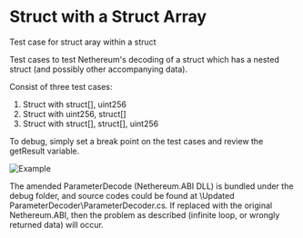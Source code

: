 # Struct with a Struct Array
 Test case for struct aray within a struct

Test cases to test Nethereum's decoding of a struct which has a nested struct (and possibly other accompanying data).

Consist of three test cases:

1. Struct with struct[], uint256
2. Struct with uint256, struct[]
3. Struct with struct[], struct[], uint256

To debug, simply set a break point on the test cases and review the getResult variable.

![Example](https://pictr.com/images/2019/07/18/5HXDFY.png)

The amended ParameterDecode (Nethereum.ABI DLL) is bundled under the debug folder, and source codes could be found at \Updated ParameterDecoder\ParameterDecoder.cs. If replaced with the original Nethereum.ABI, then the problem as described (infinite loop, or wrongly returned data) will occur.
